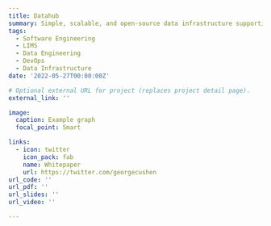 ```yaml
---
title: Datahub
summary: Simple, scalable, and open-source data infrastructure supporting scientific discovery and insight.
tags:
  - Software Engineering
  - LIMS
  - Data Engineering
  - DevOps
  - Data Infrastructure
date: '2022-05-27T00:00:00Z'

# Optional external URL for project (replaces project detail page).
external_link: ''

image:
  caption: Example graph
  focal_point: Smart

links:
  - icon: twitter
    icon_pack: fab
    name: Whitepaper
    url: https://twitter.com/georgecushen
url_code: ''
url_pdf: ''
url_slides: ''
url_video: ''

---
```



